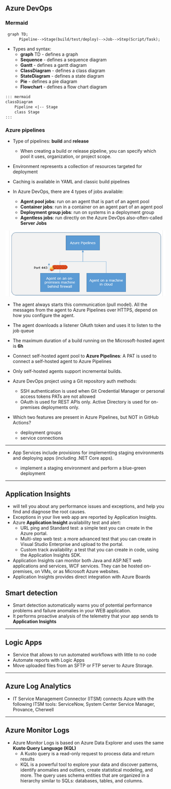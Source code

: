 
## Azure DevOps

### Mermaid

```mermaid
 graph TD;
      Pipeline-->Stage(build/test/deploy)-->Job-->Step(Script/Task);
```

* Types and syntax:
    - **graph** TD - defines a graph
    - **Sequence** - defines a sequence diagram
    - **Gantt** - defines a gantt diagram
    - **ClassDiagram** - defines a class diagram
    - **StateDiagram** - defines a state diagram
    - **Pie** - defines a pie diagram
    - **Flowchart** - defines a flow chart diagram

```
::: mermaid
classDiagram
    Pipeline <|-- Stage
    class Stage
:::
```

### Azure pipelines

* Type of pipelines: **build** and **release**
    - When creating a build or release pipeline, you can specify which pool it uses, organization, or project scope.

* Environment represents a collection of resources targeted for deployment
  
* Caching is available in YAML and classic build pipelines

* In Azure DevOps, there are 4 types of jobs available:
    - **Agent pool jobs**: run on an agent that is part of an agent pool
    - **Container jobs**: run in a container on an agent part of an agent pool
    - **Deployment group jobs**:  run on systems in a deployment group
    - **Agentless jobs**: run directly on the Azure DevOps also-often-called **Server Jobs**

![agents](https://github.com/dejanu/az104/blob/main/src/agents.png)

* The agent always starts this communication (pull model). All the messages from the agent to Azure Pipelines over HTTPS, depend on how you configure the agent.
* The agent downloads a listener OAuth token and uses it to listen to the job queue
* The maximum duration of a build running on the Microsoft-hosted agent is  **6h**
* Connect self-hosted agent pool to **Azure Pipelines**: A PAT is used to connect a self-hosted agent to Azure Pipelines
* Only self-hosted agents support incremental builds.

  
* Azure DevOps project using a Git repository auth methods:
    - SSH authentication is used when Git Credential Manager or personal access tokens PATs are not allowed
    - OAuth is used for REST APIs only. Active Directory is used for on-premises deployments only.

* Which two features are present in Azure Pipelines, but NOT in GitHub Actions?
    - deployment groups
    - service connections

---

* App Services include provisions for implementing staging environments and deploying apps (including .NET Core apps).

    -  implement a staging environment and perform a blue-green deployment

--- 

## Application Insights 

* will tell you about any performance issues and exceptions, and help you find and diagnose the root causes.
* Exceptions in your live web app are reported by Application Insights.
* Azure **Application Insight** availability test and alert:
    - URL ping and Standard test: a simple test you can create in the Azure portal.
    - Multi-step web test: a more advanced test that you can create in Visual Studio Enterprise and upload to the portal.
    - Custom track availability: a test that you can create in code, using the Application Insights SDK.
* Application Insights can monitor both Java and ASP.NET web applications and services, WCF services. They can be hosted on-premises, on VMs, or as Microsoft Azure websites.
* Application Insights provides direct integration with Azure Boards

## Smart detection

* Smart detection automatically warns you of potential performance problems and failure anomalies in your WEB application.
* It performs proactive analysis of the telemetry that your app sends to **Application Insights**

---

## Logic Apps

* Service that allows to run automated workflows with little to no code
* Automate reports with Logic Apps
* Move uploaded files from an SFTP or FTP server to Azure Storage.

----

## Azure Log Analytics 

* IT Service Management Connector (ITSM) connects Azure with the following ITSM tools: ServiceNow, System Center Service Manager, Provance, Cherwell

---

## Azure Monitor Logs

* Azure Monitor Logs is based on Azure Data Explorer and uses the same **Kusto Query Language (KQL)**
    - A Kusto query is a read-only request to process data and return results
    - KQL is a powerful tool to explore your data and discover patterns, identify anomalies and outliers, create statistical modeling, and more. The query uses schema entities that are organized in a hierarchy similar to SQLs: databases, tables, and columns.
 

